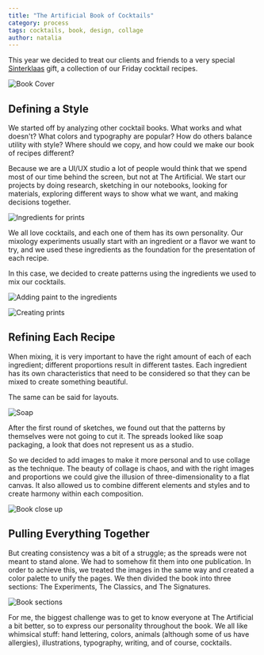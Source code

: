 ```yaml
---
title: "The Artificial Book of Cocktails"
category: process
tags: cocktails, book, design, collage
author: natalia
---
```


This year we decided to treat our clients and friends to a very special [Sinterklaas](/blog/2014/12/05/stnicholasday.html) gift, a collection of our Friday cocktail recipes.

![Book Cover](01-16-sinterklaas-book/cover.jpg)


## Defining a Style

We started off by analyzing other cocktail books. What works and what doesn't? What colors and typography are popular? How do others balance utility with style? Where should we copy, and how could we make our book of recipes different?

Because we are a UI/UX studio a lot of people would think that we spend most of our time behind the screen, but not at The Artificial. We start our projects by doing research, sketching in our notebooks, looking for materials, exploring different ways to show what we want, and making decisions together.

![Ingredients for prints](01-16-sinterklaas-book/fruits.jpg)

We all love cocktails, and each one of them has its own personality. Our mixology experiments usually start with an ingredient or a flavor we want to try, and we used these ingredients as the foundation for the presentation of each recipe.

In this case, we decided to create patterns using the ingredients we used to mix our cocktails.

![Adding paint to the ingredients](01-16-sinterklaas-book/painting.jpg)

![Creating prints](01-16-sinterklaas-book/impressions.jpg)

## Refining Each Recipe

When mixing, it is very important to have the right amount of each of each ingredient; different proportions result in different tastes. Each ingredient has its own characteristics that need to be considered so that they can be mixed to create something beautiful.

The same can be said for layouts.

![Soap](01-16-sinterklaas-book/soap.jpg)

After the first round of sketches, we found out that the patterns by themselves were not going to cut it. The spreads looked like soap packaging, a look that does not represent us as a studio.

So we decided to add images to make it more personal and to use collage as the technique. The beauty of collage is chaos, and with the right images and proportions we could give the illusion of three-dimensionality to a flat canvas. It also allowed us to combine different elements and styles and to create harmony within each composition.

![Book close up](01-16-sinterklaas-book/closeup.jpg)

## Pulling Everything Together

But creating consistency was a bit of a struggle; as the spreads were not meant to stand alone. We had to somehow fit them into one publication. In order to achieve this, we treated the images in the same way and created a color palette to unify the pages. We then divided the book into three sections: The Experiments, The Classics, and The Signatures.

![Book sections](01-16-sinterklaas-book/sections.jpg)

For me, the biggest challenge was to get to know everyone at The Artificial a bit better, so to express our personality throughout the book. We all like whimsical stuff: hand lettering, colors, animals (although some of us have allergies), illustrations, typography, writing, and of course, cocktails.
